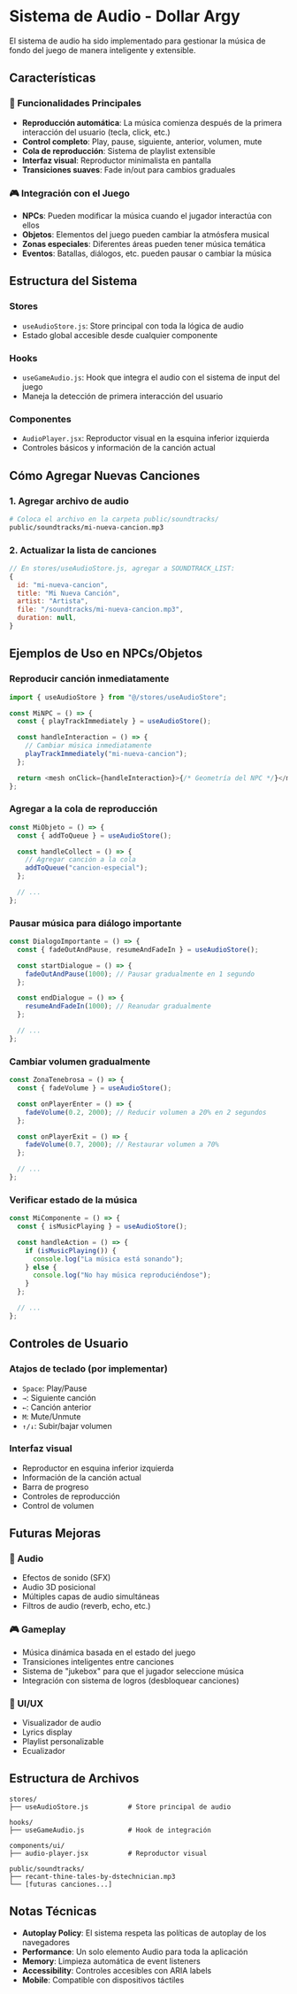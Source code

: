 # Sistema de Audio - Dollar Argy

El sistema de audio ha sido implementado para gestionar la música de fondo del juego de manera inteligente y extensible.

## Características

### 🎵 Funcionalidades Principales

- **Reproducción automática**: La música comienza después de la primera interacción del usuario (tecla, click, etc.)
- **Control completo**: Play, pause, siguiente, anterior, volumen, mute
- **Cola de reproducción**: Sistema de playlist extensible
- **Interfaz visual**: Reproductor minimalista en pantalla
- **Transiciones suaves**: Fade in/out para cambios graduales

### 🎮 Integración con el Juego

- **NPCs**: Pueden modificar la música cuando el jugador interactúa con ellos
- **Objetos**: Elementos del juego pueden cambiar la atmósfera musical
- **Zonas especiales**: Diferentes áreas pueden tener música temática
- **Eventos**: Batallas, diálogos, etc. pueden pausar o cambiar la música

## Estructura del Sistema

### Stores

- `useAudioStore.js`: Store principal con toda la lógica de audio
- Estado global accesible desde cualquier componente

### Hooks

- `useGameAudio.js`: Hook que integra el audio con el sistema de input del juego
- Maneja la detección de primera interacción del usuario

### Componentes

- `AudioPlayer.jsx`: Reproductor visual en la esquina inferior izquierda
- Controles básicos y información de la canción actual

## Cómo Agregar Nuevas Canciones

### 1. Agregar archivo de audio

```bash
# Coloca el archivo en la carpeta public/soundtracks/
public/soundtracks/mi-nueva-cancion.mp3
```

### 2. Actualizar la lista de canciones

```javascript
// En stores/useAudioStore.js, agregar a SOUNDTRACK_LIST:
{
  id: "mi-nueva-cancion",
  title: "Mi Nueva Canción",
  artist: "Artista",
  file: "/soundtracks/mi-nueva-cancion.mp3",
  duration: null,
}
```

## Ejemplos de Uso en NPCs/Objetos

### Reproducir canción inmediatamente

```javascript
import { useAudioStore } from "@/stores/useAudioStore";

const MiNPC = () => {
  const { playTrackImmediately } = useAudioStore();

  const handleInteraction = () => {
    // Cambiar música inmediatamente
    playTrackImmediately("mi-nueva-cancion");
  };

  return <mesh onClick={handleInteraction}>{/* Geometría del NPC */}</mesh>;
};
```

### Agregar a la cola de reproducción

```javascript
const MiObjeto = () => {
  const { addToQueue } = useAudioStore();

  const handleCollect = () => {
    // Agregar canción a la cola
    addToQueue("cancion-especial");
  };

  // ...
};
```

### Pausar música para diálogo importante

```javascript
const DialogoImportante = () => {
  const { fadeOutAndPause, resumeAndFadeIn } = useAudioStore();

  const startDialogue = () => {
    fadeOutAndPause(1000); // Pausar gradualmente en 1 segundo
  };

  const endDialogue = () => {
    resumeAndFadeIn(1000); // Reanudar gradualmente
  };

  // ...
};
```

### Cambiar volumen gradualmente

```javascript
const ZonaTenebrosa = () => {
  const { fadeVolume } = useAudioStore();

  const onPlayerEnter = () => {
    fadeVolume(0.2, 2000); // Reducir volumen a 20% en 2 segundos
  };

  const onPlayerExit = () => {
    fadeVolume(0.7, 2000); // Restaurar volumen a 70%
  };

  // ...
};
```

### Verificar estado de la música

```javascript
const MiComponente = () => {
  const { isMusicPlaying } = useAudioStore();

  const handleAction = () => {
    if (isMusicPlaying()) {
      console.log("La música está sonando");
    } else {
      console.log("No hay música reproduciéndose");
    }
  };

  // ...
};
```

## Controles de Usuario

### Atajos de teclado (por implementar)

- `Space`: Play/Pause
- `→`: Siguiente canción
- `←`: Canción anterior
- `M`: Mute/Unmute
- `↑/↓`: Subir/bajar volumen

### Interfaz visual

- Reproductor en esquina inferior izquierda
- Información de la canción actual
- Barra de progreso
- Controles de reproducción
- Control de volumen

## Futuras Mejoras

### 🎵 Audio

- Efectos de sonido (SFX)
- Audio 3D posicional
- Múltiples capas de audio simultáneas
- Filtros de audio (reverb, echo, etc.)

### 🎮 Gameplay

- Música dinámica basada en el estado del juego
- Transiciones inteligentes entre canciones
- Sistema de "jukebox" para que el jugador seleccione música
- Integración con sistema de logros (desbloquear canciones)

### 🎨 UI/UX

- Visualizador de audio
- Lyrics display
- Playlist personalizable
- Ecualizador

## Estructura de Archivos

```
stores/
├── useAudioStore.js          # Store principal de audio

hooks/
├── useGameAudio.js           # Hook de integración

components/ui/
├── audio-player.jsx          # Reproductor visual

public/soundtracks/
├── recant-thine-tales-by-dstechnician.mp3
└── [futuras canciones...]
```

## Notas Técnicas

- **Autoplay Policy**: El sistema respeta las políticas de autoplay de los navegadores
- **Performance**: Un solo elemento Audio para toda la aplicación
- **Memory**: Limpieza automática de event listeners
- **Accessibility**: Controles accesibles con ARIA labels
- **Mobile**: Compatible con dispositivos táctiles
